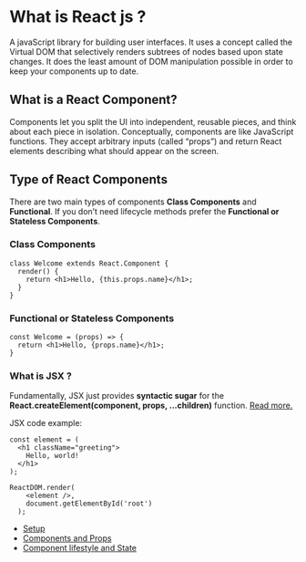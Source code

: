 # What is React js ?

A javaScript library for building user interfaces. It uses a concept called the Virtual DOM that selectively renders subtrees of nodes based upon state changes. It does the least amount of DOM manipulation possible in order to keep your components up to date.

## What is a React Component?

Components let you split the UI into independent, reusable pieces, and think about each piece in isolation.
Conceptually, components are like JavaScript functions. They accept arbitrary inputs (called “props”) and return React elements describing what should appear on the screen.

## Type of React Components

There are two main types of components **Class Components** and **Functional**.
If you don’t need lifecycle methods prefer the **Functional or Stateless Components**.

### Class Components

```
class Welcome extends React.Component {
  render() {
    return <h1>Hello, {this.props.name}</h1>;
  }
}
```

### Functional or Stateless Components

```
const Welcome = (props) => {
  return <h1>Hello, {props.name}</h1>;
}
```

### What is JSX ?

Fundamentally, JSX just provides **syntactic sugar** for the **React.createElement(component, props, ...children)** function.
[Read more.](https://reactjs.org/docs/introducing-jsx.html)

JSX code example:

```
const element = (
  <h1 className="greeting">
    Hello, world!
  </h1>
);
```

```
ReactDOM.render(
    <element />,
    document.getElementById('root')
  );
```

* [Setup](https://github.com/amituidev/react-tuts/tree/setup#setup)
* [Components and Props](https://github.com/amituidev/react-tuts/tree/components-and-props#components-and-props)
* [Component lifestyle and State](https://github.com/amituidev/react-tuts/tree/component-lifestyle-state#the-component-lifecycle)
